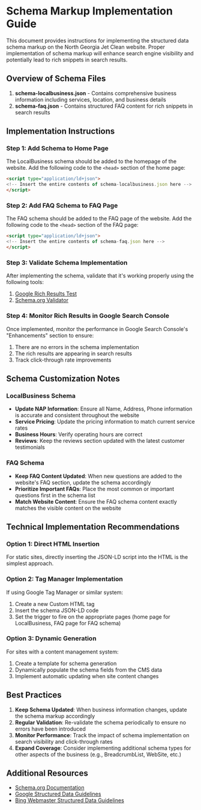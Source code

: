 # Schema Markup Implementation Guide

This document provides instructions for implementing the structured data schema markup on the North Georgia Jet Clean website. Proper implementation of schema markup will enhance search engine visibility and potentially lead to rich snippets in search results.

## Overview of Schema Files

1. **schema-localbusiness.json** - Contains comprehensive business information including services, location, and business details
2. **schema-faq.json** - Contains structured FAQ content for rich snippets in search results

## Implementation Instructions

### Step 1: Add Schema to Home Page

The LocalBusiness schema should be added to the homepage of the website. Add the following code to the `<head>` section of the home page:

```html
<script type="application/ld+json">
<!-- Insert the entire contents of schema-localbusiness.json here -->
</script>
```

### Step 2: Add FAQ Schema to FAQ Page

The FAQ schema should be added to the FAQ page of the website. Add the following code to the `<head>` section of the FAQ page:

```html
<script type="application/ld+json">
<!-- Insert the entire contents of schema-faq.json here -->
</script>
```

### Step 3: Validate Schema Implementation

After implementing the schema, validate that it's working properly using the following tools:

1. [Google Rich Results Test](https://search.google.com/test/rich-results)
2. [Schema.org Validator](https://validator.schema.org/)

### Step 4: Monitor Rich Results in Google Search Console

Once implemented, monitor the performance in Google Search Console's "Enhancements" section to ensure:

1. There are no errors in the schema implementation
2. The rich results are appearing in search results
3. Track click-through rate improvements

## Schema Customization Notes

### LocalBusiness Schema

- **Update NAP Information**: Ensure all Name, Address, Phone information is accurate and consistent throughout the website
- **Service Pricing**: Update the pricing information to match current service rates
- **Business Hours**: Verify operating hours are correct
- **Reviews**: Keep the reviews section updated with the latest customer testimonials

### FAQ Schema

- **Keep FAQ Content Updated**: When new questions are added to the website's FAQ section, update the schema accordingly
- **Prioritize Important FAQs**: Place the most common or important questions first in the schema list
- **Match Website Content**: Ensure the FAQ schema content exactly matches the visible content on the website

## Technical Implementation Recommendations

### Option 1: Direct HTML Insertion

For static sites, directly inserting the JSON-LD script into the HTML is the simplest approach.

### Option 2: Tag Manager Implementation

If using Google Tag Manager or similar system:

1. Create a new Custom HTML tag
2. Insert the schema JSON-LD code
3. Set the trigger to fire on the appropriate pages (home page for LocalBusiness, FAQ page for FAQ schema)

### Option 3: Dynamic Generation

For sites with a content management system:

1. Create a template for schema generation
2. Dynamically populate the schema fields from the CMS data
3. Implement automatic updating when site content changes

## Best Practices

1. **Keep Schema Updated**: When business information changes, update the schema markup accordingly
2. **Regular Validation**: Re-validate the schema periodically to ensure no errors have been introduced
3. **Monitor Performance**: Track the impact of schema implementation on search visibility and click-through rates
4. **Expand Coverage**: Consider implementing additional schema types for other aspects of the business (e.g., BreadcrumbList, WebSite, etc.)

## Additional Resources

- [Schema.org Documentation](https://schema.org/docs/schemas.html)
- [Google Structured Data Guidelines](https://developers.google.com/search/docs/advanced/structured-data/intro-structured-data)
- [Bing Webmaster Structured Data Guidelines](https://www.bing.com/webmasters/help/marking-up-your-site-with-structured-data-3a93e731) 